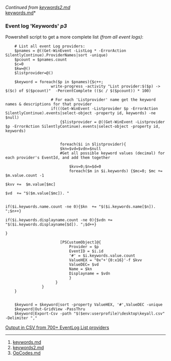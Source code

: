 *Continued from [keywords2.md](keywords2.md)*<br>
[keywords.md](keywords.md)*<br>
### Event log 'Keywords' *p3*

Powershell script to get a more complete list *(from all event logs)*:

        # List all event Log providers:
        $pnames = @((Get-WinEvent -ListLog * -ErrorAction SilentlyContinue).ProviderNames|sort -unique)
        $pcount = $pnames.count
        $c=0
        $kw=@()
        $listprovider=@()

        $keyword = foreach($p in $pnames){$c++;
                        write-progress -activity "List provider:$($p) ->  $($c) of $($pcount)"  -PercentComplete (($c / $($pcount)) * 100)

                        # For each 'Listprovider' name get the keyword names & descriptions for that provider
                        if(((Get-WinEvent -Listprovider $p -ErrorAction SilentlyContinue).events|select-object -property id, keywords) -ne $null)
                            {$listprovider = @((Get-WinEvent -Listprovider $p -ErrorAction SilentlyContinue).events|select-object -property id, keywords)


                            foreach($i in $listprovider){
                            $kn=$vd=$vdn=$null
                            #Get all possible keyword values (decimal) for each provider's EventId, and add them together        

                                $kvv=0;$n=$d=0
                                foreach($m in $i.keywords) {$mc=0; $mc += $m.value.count -1     
                                                                                            $kvv +=  $m.value[$mc]
                                                                                            $vd  += "$($m.value[$mc]). "

                                                     if($i.keywords.name.count -ne 0){$kn  += "$($i.keywords.name[$n]). ";$n++}
                                                     if($i.keywords.displayname.count -ne 0){$vdn += "$($i.keywords.displayname[$d]). ";$d++}
                                                                                            } 

                            [PSCustomObject]@{
                                Provider = $p
                                EventID = $i.id
                                '#' = $i.keywords.value.count
                                ValueHEX = "0x"+'{0:x16}'-f $kvv
                                ValueDEC= $vd
                                Name = $kn
                                Displayname = $vdn
                                }
                          }  
                    }
        }


        $keyword = $keyword|sort -property ValueHEX, '#',ValueDEC -unique 
        $keyword|Out-GridView -PassThru
        $keyword|Export-Csv -path "$($env:userprofile)\desktop\keyall.csv" -Delimiter ","


[Output in CSV from 700+ EventLog List providers](https://github.com/kacos2000/Win10/blob/master/EventLogs/keyall.csv)<br>




_______________________________________________________________________________________

1. [keywords.md](keywords.md)<br>
2. [keywords2.md](keywords2.md)<br>
2. [OpCodes.md](OpCodes.md)<br>
